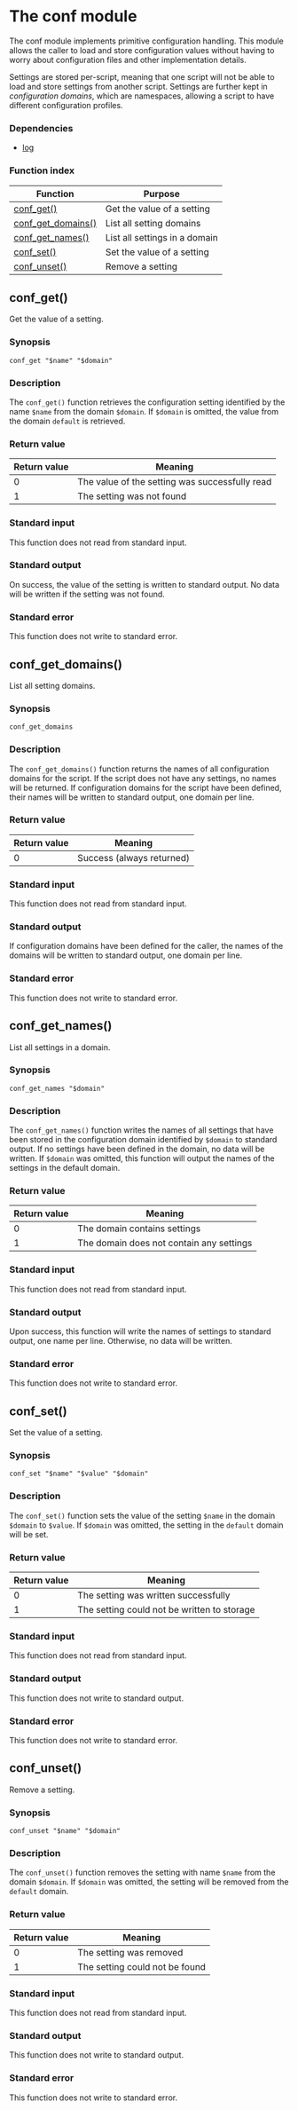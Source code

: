 # The conf module

The conf module implements primitive configuration handling. This module
allows the caller to load and store configuration values without having
to worry about configuration files and other implementation details.

Settings are stored per-script, meaning that one script will not be able
to load and store settings from another script. Settings are further kept
in *configuration domains*, which are namespaces, allowing a script to
have different configuration profiles.

### Dependencies

 * [log](log.md)

### Function index

| Function                                | Purpose                       |
|-----------------------------------------|-------------------------------|
| [conf_get()](#conf_get)                 | Get the value of a setting    |
| [conf_get_domains()](#conf_get_domains) | List all setting domains      |
| [conf_get_names()](#conf_get_names)     | List all settings in a domain |
| [conf_set()](#conf_set)                 | Set the value of a setting    |
| [conf_unset()](#conf_unset)             | Remove a setting              |


## conf_get()

Get the value of a setting.

### Synopsis

    conf_get "$name" "$domain"

### Description

The `conf_get()` function retrieves the configuration setting identified by
the name `$name` from the domain `$domain`. If `$domain` is omitted, the
value from the domain `default` is retrieved.

### Return value

| Return value | Meaning                                        |
|--------------|------------------------------------------------|
| 0            | The value of the setting was successfully read |
| 1            | The setting was not found                      |

### Standard input

This function does not read from standard input.

### Standard output

On success, the value of the setting is written to standard output. No data
will be written if the setting was not found.

### Standard error

This function does not write to standard error.


## conf_get_domains()

List all setting domains.

### Synopsis

    conf_get_domains

### Description

The `conf_get_domains()` function returns the names of all configuration
domains for the script. If the script does not have any settings, no names
will be returned.
If configuration domains for the script have been defined, their names will
be written to standard output, one domain per line.

### Return value

| Return value | Meaning                   |
|--------------|---------------------------|
| 0            | Success (always returned) |

### Standard input

This function does not read from standard input.

### Standard output

If configuration domains have been defined for the caller, the names of
the domains will be written to standard output, one domain per line.

### Standard error

This function does not write to standard error.


## conf_get_names()

List all settings in a domain.

### Synopsis

    conf_get_names "$domain"

### Description

The `conf_get_names()` function writes the names of all settings that
have been stored in the configuration domain identified by `$domain`
to standard output. If no settings have been defined in the domain, no
data will be written. If `$domain` was omitted, this function will
output the names of the settings in the default domain.

### Return value

| Return value | Meaning                                  |
|--------------|------------------------------------------|
| 0            | The domain contains settings             |
| 1            | The domain does not contain any settings |

### Standard input

This function does not read from standard input.

### Standard output

Upon success, this function will write the names of settings to
standard output, one name per line. Otherwise, no data will be
written.

### Standard error

This function does not write to standard error.


## conf_set()

Set the value of a setting.

### Synopsis

    conf_set "$name" "$value" "$domain"

### Description

The `conf_set()` function sets the value of the setting `$name`
in the domain `$domain` to `$value`. If `$domain` was omitted,
the setting in the `default` domain will be set.

### Return value

| Return value | Meaning                                     |
|--------------|---------------------------------------------|
| 0            | The setting was written successfully        |
| 1            | The setting could not be written to storage |

### Standard input

This function does not read from standard input.

### Standard output

This function does not write to standard output.

### Standard error

This function does not write to standard error.


## conf_unset()

Remove a setting.

### Synopsis

    conf_unset "$name" "$domain"

### Description

The `conf_unset()` function removes the setting with name `$name` from
the domain `$domain`. If `$domain` was omitted, the setting will be
removed from the `default` domain.

### Return value

| Return value | Meaning                        |
|--------------|--------------------------------|
| 0            | The setting was removed        |
| 1            | The setting could not be found |

### Standard input

This function does not read from standard input.

### Standard output

This function does not write to standard output.

### Standard error

This function does not write to standard error.
